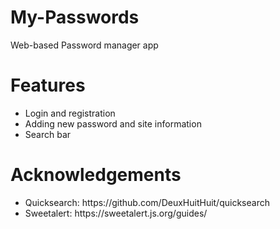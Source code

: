 # My-Passwords
Web-based Password manager app

# Features
<ul>
  <li>Login and registration</li>
  <li>Adding new password and site information</li>
  <li>Search bar</li>
</ul>

# Acknowledgements
<ul>
  <li>Quicksearch: https://github.com/DeuxHuitHuit/quicksearch</li>
  <li>Sweetalert: https://sweetalert.js.org/guides/</li>
</ul>
